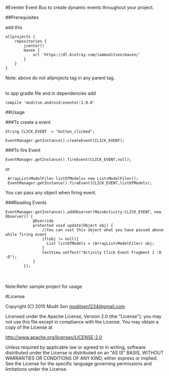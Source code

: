 #Eventer
Event Bus to create dynamic events throughout your project.

##Prerequisites

add this 
```
allprojects {
    repositories {
        jcenter()
        maven {
            url 'https://dl.bintray.com/iammuditsen/maven/'
        }
    }
}
```
Note: above do not allprojects tag in any parent tag.
<br/>
<br/>

to app gradle file and in dependencies add

```
compile 'muditse.android:eventer:1.0.0'
```

##Usage

###To create a event 
```
String CLICK_EVENT  = "button_clicked";

EventManager.getInstance().createEvent(CLICK_EVENT);

```

###To fire Event
```
EventManager.getInstance().fireEvent(CLICK_EVENT,null);
```
or 

```
 ArrayList<ModelFile> listOfModels= new List<ModelFile>();
 EventManager.getInstance().fireEvent(CLICK_EVENT,listOfModels);
```

You can pass any object when firing event.

###Reading Events
```
EventManager.getInstance().addObserver(MainActivity.CLICK_EVENT, new Observer() {
            @Override
            protected void update(Object obj) {
                //You can cast this object what you have passed above while firing event
                if(obj != null){
                  List listOfModels = (ArrayList<ModelFile>) obj;
                }
                textView.setText("Activity Click Event Fragment 1 :O :O");
            }
        });
```
<br/><br/>Note:Refer sample project for usage.

#License

Copyright (C) 2015 Mudit Sen muditsen1234@gmail.com

Licensed under the Apache License, Version 2.0 (the "License"); you may not use this file except in compliance with the License. You may obtain a copy of the License at

http://www.apache.org/licenses/LICENSE-2.0

Unless required by applicable law or agreed to in writing, software distributed under the License is distributed on an "AS IS" BASIS, WITHOUT WARRANTIES OR CONDITIONS OF ANY KIND, either express or implied. See the License for the specific language governing permissions and limitations under the License.
